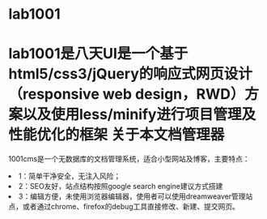 lab1001
=======
lab1001是八天UI是一个基于html5/css3/jQuery的响应式网页设计（responsive web design，RWD）方案以及使用less/minify进行项目管理及性能优化的框架
关于本文档管理器
=======
1001cms是一个无数据库的文档管理系统，适合小型网站及博客，主要特点：

<li>1：简单干净安全，无注入风险；</li>

<li>2：SEO友好，站点结构按照google search engine建议方式搭建</li>

<li>3：编辑方便，未使用浏览器编辑器，使用者可以使用dreamweaver管理站点，或者通过chrome、firefox的debug工具直接修改、新建、提交网页。

</li>

